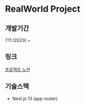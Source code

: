 # RealWorld Project

## 개발기간
7.11 (2023) ~

## 링크
[프로젝트 노션](https://dwells.notion.site/Real-World-Project-7e3023e6d5714830959fcca722a61b08?pvs=4)

## 기술스택
- Next.js 13 (app router)